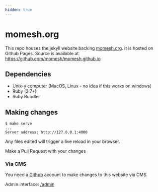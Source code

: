 ```yaml
---
hidden: true
---
```

# momesh.org

This repo houses the jekyll website backing [momesh.org](https://momesh.org). It is hosted on Github Pages. Source is available at https://github.com/momesh/momesh.github.io

## Dependencies

- Unix-y computer (MacOS, Linux - no idea if this works on windows)
- Ruby (2.7+)
- Ruby Bundler

## Making changes


```
$ make serve
...
Server address: http://127.0.0.1:4000
```

Any files edited will trigger a live reload in your browser.

Make a Pull Request with your changes

### Via CMS

You need a [Github](github.com) account to make changes to this website via CMS.

Admin interface: [/admin](/admin)
